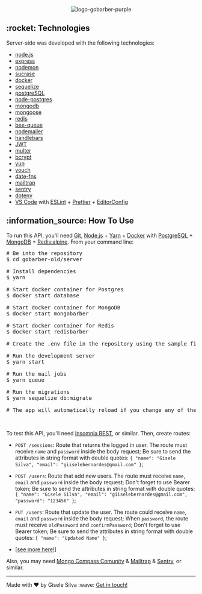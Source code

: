 <div id="readme" class="Box-body readme blob js-code-block-container">
  <article class="markdown-body entry-content p-3 p-md-6" itemprop="text">
    <p align="center"><img alt="logo-gobarber-purple" src=""></p>
    <h2>:rocket: Technologies </h2>
    <p>Server-side was developed with the following technologies:</p>
    <ul>
      <li><a href="https://nodejs.org/" rel="nofollow">node.js</a></li>
      <li><a href="https://expressjs.com/" rel="nofollow">express</a></li>
      <li><a href="https://nodemon.io/" rel="nofollow">nodemon</a></li>
      <li><a href="https://github.com/alangpierce/sucrase">sucrase</a></li>
      <li><a href="https://www.docker.com/docker-community" rel="nofollow">docker</a></li>
      <li><a href="http://docs.sequelizejs.com/" rel="nofollow">sequelize</a></li>
      <li><a href="https://www.postgresql.org/" rel="nofollow">postgreSQL</a></li>
      <li><a href="https://www.npmjs.com/package/pg" rel="nofollow">node-postgres</a></li>
      <li><a href="https://www.mongodb.com/" rel="nofollow">mongodb</a></li>
      <li><a href="https://mongoosejs.com/" rel="nofollow">mongoose</a></li>
      <li><a href="https://redis.io/" rel="nofollow">redis</a></li>
      <li><a href="https://github.com/bee-queue/bee-queue" rel="nofollow">bee-queue</a></li>
      <li><a href="https://nodemailer.com/about/" rel="nofollow">nodemailer</a></li>
      <li><a href="https://handlebarsjs.com/" rel="nofollow">handlebars</a></li>
      <li><a href="https://jwt.io/" rel="nofollow">JWT</a></li>
      <li><a href="https://github.com/expressjs/multer" rel="nofollow">multer</a></li>
      <li><a href="https://github.com/kelektiv/node.bcrypt.js" rel="nofollow">bcrypt</a></li>
      <li><a href="https://github.com/jquense/yup" rel="nofollow">yup</a></li>
      <li><a href="https://github.com/poppinss/youch" rel="nofollow">youch</a></li>
      <li><a href="https://date-fns.org/" rel="nofollow">date-fns</a></li>
      <li><a href="https://mailtrap.io/" rel="nofollow">mailtrap</a></li>
      <li><a href="https://sentry.io/" rel="nofollow">sentry</a></li>
      <li><a href="https://github.com/motdotla/dotenv" rel="nofollow">dotenv</a></li>
      <li><a href="https://code.visualstudio.com/" rel="nofollow">VS Code</a> with <a href="https://marketplace.visualstudio.com/items?itemName=dbaeumer.vscode-eslint" rel="nofollow">ESLint</a> + <a href="https://prettier.io/docs/en/install.html" rel="nofollow">Prettier</a> + <a href="https://editorconfig.org/" rel="nofollow">EditorConfig</a></li>
    </ul>
    <h2>:information_source:</a> How To Use
    </h2>
    <p>To run this API, you'll need <a href="https://git-scm.com" rel="nofollow">Git</a>, <a
        href="https://nodejs.org/" rel="nofollow">Node.js</a> + <a href="https://legacy.yarnpkg.com"
        rel="nofollow">Yarn</a> + <a href="https://docs.docker.com/install/linux/docker-ce/ubuntu/"
        rel="nofollow">Docker</a> with <a href="https://hub.docker.com/_/postgres" rel="nofollow">PostgreSQL</a> + <a href="https://hub.docker.com/_/mongo" rel="nofollow">MongoDB</a> + <a href="https://hub.docker.com/_/redis" rel="nofollow">Redis:alpine</a>. From
      your command line:</p>
    <div class="highlight highlight-source-shell">
      <pre><span class="pl-c"><span class="pl-c">#</span> Be into the repository</span>
$ <span class="pl-c1">cd</span> gobarber-old/server <br/>
<span class="pl-c"><span class="pl-c">#</span> Install dependencies</span>
$ yarn <br/>
<span class="pl-c"><span class="pl-c">#</span> Start docker container for Postgres</span>
$ docker start database <br/>
<span class="pl-c"><span class="pl-c">#</span> Start docker container for MongoDB</span>
$ docker start mongobarber <br/>
<span class="pl-c"><span class="pl-c">#</span> Start docker container for Redis</span>
$ docker start redisbarber <br/>
<span class="pl-c"><span class="pl-c">#</span> Create the .env file in the repository using the sample file .env.example</span><br/>
<span class="pl-c"><span class="pl-c">#</span> Run the development server</span>
$ yarn start <br/>
<span class="pl-c"><span class="pl-c">#</span> Run the mail jobs</span>
$ yarn queue <br/>
<span class="pl-c"><span class="pl-c">#</span> Run the migrations</span>
$ yarn sequelize db:migrate <br/>
<span class="pl-c"><span class="pl-c">#</span> The app will automatically reload if you change any of the source files.</span></pre>
    </div>
    <br />
    <p>To test this API, you'll need <a href="https://insomnia.rest/" rel="nofollow">Insomnia REST</a>, or similar.
      Then, create routes:</p>
    <ul>
      <li>
        <p><code>POST /sessions</code>: Route that returns the logged in user. The route must receive <code>name</code> and <code>password</code> inside
          the body request; Be sure to send the attributes in string format with double quotes:
          <code>{ "name": "Gisele Silva", "email": "giiselebernardes@gmail.com" }</code>;</p>
      </li>
      <li>
        <p><code>POST /users</code>: Route that add new users. The route must receive <code>name</code>, <code>email</code> and <code>password</code> inside
          the body request; Don't forget to use Bearer token; Be sure to send the attributes in string format with double quotes:
          <code>{ "name": "Gisele Silva", "email": "giiselebernardes@gmail.com", "password": "123456" }</code>;</p>
      </li>
      <li>
        <p><code>PUT /users</code>: Route that update the user. The route could receive
          <code>name</code>, <code>email</code> and <code>password</code> inside the body request; When <code>password</code>, the route must receive <code>oldPassword</code> and <code>confirmPassword</code>; Don't forget to use Bearer token; Be sure to send the attributes in string format with double
          quotes: <code>{ "name": "Updated Name" }</code>;
      </li>
      <li><a href="https://github.com/gisabernardess/bootcamp-gostack-gobarber-api/wiki/Test-the-API">[see more here!]</a></li>
    </ul>
  <p>Also, you may need <a href="https://www.mongodb.com/download-center/compass" rel="nofollow">Mongo Compass Comunity</a> & <a href="https://mailtrap.io/" rel="nofollow">Mailtrap</a> & <a href="https://sentry.io/welcome/" rel="nofollow">Sentry</a>, or similar.</p>
    <hr>
    <p>Made with ♥ by Gisele Silva :wave: <a href="https://www.linkedin.com/in/gisabernardess/" rel="nofollow">Get in touch!</a></p>
  </article>
</div>

